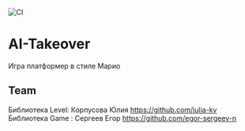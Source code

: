 ![CI](https://github.com/IzabellaPavlova/AI-Takeover/actions/workflows/blank.yml/badge.svg)

# AI-Takeover
Игра платформер в стиле Марио

## Team
Библиотека Level: Корпусова Юлия https://github.com/julia-kv
Библиотека Game : Сергеев Егор   https://github.com/egor-sergeev-n
